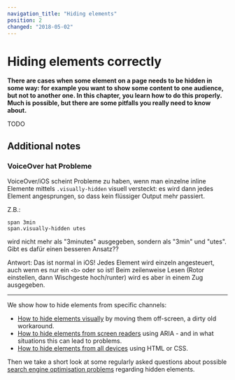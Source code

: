 ```yaml
---
navigation_title: "Hiding elements"
position: 2
changed: "2018-05-02"
---
```


# Hiding elements correctly

**There are cases when some element on a page needs to be hidden in some way: for example you want to show some content to one audience, but not to another one. In this chapter, you learn how to do this properly. Much is possible, but there are some pitfalls you really need to know about.**

TODO

## Additional notes

### VoiceOver hat Probleme

VoiceOver/iOS scheint Probleme zu haben, wenn man einzelne inline Elemente mittels `.visually-hidden` visuell versteckt: es wird dann jedes Element angesprungen, so dass kein flüssiger Output mehr passiert.

Z.B.:

```
span 3min
span.visually-hidden utes
```

wird nicht mehr als "3minutes" ausgegeben, sondern als "3min" und "utes". Gibt es dafür einen besseren Ansatz??

Antwort: Das ist normal in iOS! Jedes Element wird einzeln angesteuert, auch wenn es nur ein `<b>` oder so ist! Beim zeilenweise Lesen (Rotor einstellen, dann Wischgeste hoch/runter) wird es aber in einem Zug ausgegeben.

---

We show how to hide elements from specific channels:

- [How to hide elements visually](/examples/hiding-elements/visually) by moving them off-screen, a dirty old workaround.
- [How to hide elements from screen readers](/examples/hiding-elements/from-screen-readers) using ARIA - and in what situations this can lead to problems.
- [How to hide elements from all devices](/examples/hiding-elements/from-all-devices) using HTML or CSS.

Then we take a short look at some regularly asked questions about possible [search engine optimisation problems](/examples/hiding-elements/okay-for-seo) regarding hidden elements.